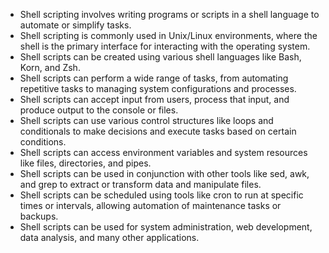 

- Shell scripting involves writing programs or scripts in a shell language to automate or simplify tasks.
- Shell scripting is commonly used in Unix/Linux environments, where the shell is the primary interface for interacting with the operating system.
- Shell scripts can be created using various shell languages like Bash, Korn, and Zsh.
- Shell scripts can perform a wide range of tasks, from automating repetitive tasks to managing system configurations and processes.
- Shell scripts can accept input from users, process that input, and produce output to the console or files.
- Shell scripts can use various control structures like loops and conditionals to make decisions and execute tasks based on certain conditions.
- Shell scripts can access environment variables and system resources like files, directories, and pipes.
- Shell scripts can be used in conjunction with other tools like sed, awk, and grep to extract or transform data and manipulate files.
- Shell scripts can be scheduled using tools like cron to run at specific times or intervals, allowing automation of maintenance tasks or backups.
- Shell scripts can be used for system administration, web development, data analysis, and many other applications.
